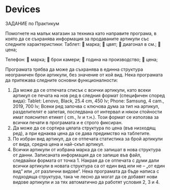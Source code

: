 # Devices

ЗАДАНИЕ
по Практикум

Помогнете на малък магазин за техника като направите програма, в която да се
съхранява информация за продаваните артикули със следните характеристики:
Таблет:
 марка;
 цвят;
 диагонал в см.;
 цена;

Телефон:
 марка;
 брои камери;
 година на производство;
 цена;

Програмата трябва да може да съхранява в единна структура неограничен брои
артикули, без значение от кой вид. Нека програмата да притежава следните основни
функционалности:
1. Да може да се отпечата списък с всички артикули, като всеки артикул се печата
на нов ред в следния формат (специфичен според вида):
Tablet: Lenovo, Black, 25.4 cm, 450 lv;
Phone: Samsung, 4 cam., 2019, 700 lv;
Всеки ред започва с ключова дума за тип на артикул, разделителят е запетая,
последвана от интервал и някои стойности имат пояснител етикет ( cm., lv и
т.н.). Този формат се използва за всички печати в програмата и е строго
фиксиран.
2. Да може да се сортира цялата структура по цена (във низходящ ред), а при
еднаква цена да се дава предимство на таблетите.
3. По избран вид артикул, да се отпечата статистика за брой артикули от вида,
средна цена и най-скъп артикул.
4. Всички артикули от избрана марка да се запишат в нова структура от данни.
Записаната информация да се запише във файл, следвайки формата от точка 1.
Накрая да се отпечата с думи дали всички артикули в новата структура са от
един вид или не – „от един вид“ или „от различни видове“.
Нека програмата да бъде написа с подходяща структура, така че лесно да могат да се
добавят нови видове артикули и за тях автоматично да работят условия 2, 3 и 4.
